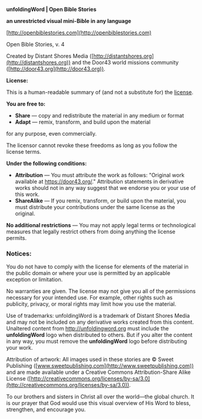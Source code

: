 **unfoldingWord | Open Bible Stories**

**an unrestricted visual mini-Bible in any language**

[http://openbiblestories.com](http://openbiblestories.com)

Open Bible Stories, v. 4

Created by Distant Shores Media ([http://distantshores.org](http://distantshores.org)) and the Door43 world missions community ([http://door43.org](http://door43.org)).

**License:**

This is a human-readable summary of (and not a substitute for) the [license](http://creativecommons.org/licenses/by-sa/4.0/).

**You are free to:**

  * **Share** — copy and redistribute the material in any medium or format
  * **Adapt** — remix, transform, and build upon the material 

for any purpose, even commercially.

The licensor cannot revoke these freedoms as long as you follow the license terms.

**Under the following conditions:**

  * **Attribution** — You must attribute the work as follows: "Original work available at https://door43.org/." Attribution statements in derivative works should not in any way suggest that we endorse you or your use of this work.
  * **ShareAlike** — If you remix, transform, or build upon the material, you must distribute your contributions under the same license as the original.

**No additional restrictions** — You may not apply legal terms or technological measures that legally restrict others from doing anything the license permits.

### Notices:

You do not have to comply with the license for elements of the material in the public domain or where your use is permitted by an applicable exception or limitation.

No warranties are given. The license may not give you all of the permissions necessary for your intended use. For example, other rights such as publicity, privacy, or moral rights may limit how you use the material.

Use of trademarks: unfoldingWord is a trademark of Distant Shores Media and may not be included on any derivative works created from this content. Unaltered content from http://unfoldingword.org must include the **unfoldingWord** logo when distributed to others. But if you alter the content in any way, you must remove the **unfoldingWord** logo before distributing your work.

Attribution of artwork: All images used in these stories are © Sweet Publishing ([www.sweetpublishing.com](http://www.sweetpublishing.com)) and are made available under a Creative Commons Attribution-Share Alike License ([http://creativecommons.org/licenses/by-sa/3.0](http://creativecommons.org/licenses/by-sa/3.0)).

To our brothers and sisters in Christ all over the world—the global church. It is our prayer that God would use this visual overview of His Word to bless, strengthen, and encourage you.